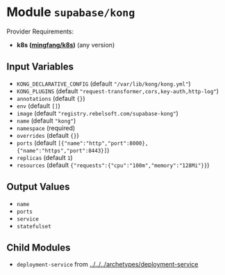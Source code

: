
# Module `supabase/kong`

Provider Requirements:
* **k8s ([mingfang/k8s](https://registry.terraform.io/providers/mingfang/k8s/latest))** (any version)

## Input Variables
* `KONG_DECLARATIVE_CONFIG` (default `"/var/lib/kong/kong.yml"`)
* `KONG_PLUGINS` (default `"request-transformer,cors,key-auth,http-log"`)
* `annotations` (default `{}`)
* `env` (default `[]`)
* `image` (default `"registry.rebelsoft.com/supabase-kong"`)
* `name` (default `"kong"`)
* `namespace` (required)
* `overrides` (default `{}`)
* `ports` (default `[{"name":"http","port":8000},{"name":"https","port":8443}]`)
* `replicas` (default `1`)
* `resources` (default `{"requests":{"cpu":"100m","memory":"128Mi"}}`)

## Output Values
* `name`
* `ports`
* `service`
* `statefulset`

## Child Modules
* `deployment-service` from [../../../archetypes/deployment-service](../../../archetypes/deployment-service)

